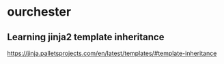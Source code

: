 # ourchester

## Learning jinja2 template inheritance

https://jinja.palletsprojects.com/en/latest/templates/#template-inheritance
